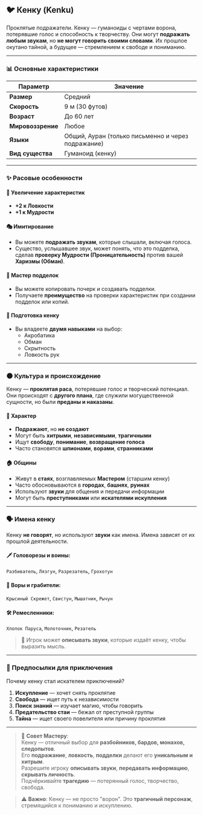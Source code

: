 ## 🐦 Кенку (Kenku)

Проклятые подражатели. Кенку — гуманоиды с чертами ворона, потерявшие голос и способность к творчеству. Они могут **подражать любым звукам**, но **не могут говорить своими словами**. Их прошлое окутано тайной, а будущее — стремлением к свободе и пониманию.


---

### 📊 Основные характеристики

| Параметр | Значение |
|---------|--------|
| **Размер** | Средний |
| **Скорость** | 9 м (30 футов) |
| **Возраст** | До 60 лет |
| **Мировоззрение** | Любое |
| **Языки** | Общий, Ауран (только письменно и через подражание) |
| **Вид существа** | Гуманоид (кенку) |

---

### ✨ Расовые особенности

#### 🧬 Увеличение характеристик
- **+2 к Ловкости**
- **+1 к Мудрости**

#### 🎭 Имитирование
- Вы можете **подражать звукам**, которые слышали, включая голоса.
- Существо, услышавшее звук, может понять, что это подделка, сделав **проверку Мудрости (Проницательность)** против вашей **Харизмы (Обман)**.

#### 🎨 Мастер подделок
- Вы можете копировать почерк и создавать подделки.
- Получаете **преимущество** на проверки характеристик при создании подделок или копий.

#### 🧠 Подготовка кенку
- Вы владеете **двумя навыками** на выбор:
  - Акробатика
  - Обман
  - Скрытность
  - Ловкость рук

---

### 🌑 Культура и происхождение

Кенку — **проклятая раса**, потерявшие голос и творческий потенциал. Они происходят с **другого плана**, где служили могущественной сущности, но были **преданы и наказаны**.

#### 🧠 Характер
- **Подражают**, но **не создают**
- Могут быть **хитрыми**, **независимыми**, **трагичными**
- Ищут **свободу**, **понимание**, **возвращение голоса**
- Часто становятся **шпионами**, **ворами**, **странниками**

#### 🏠 Общины
- Живут в **стаях**, возглавляемых **Мастером** (старшим кенку)
- Часто обосновываются в **городах**, **башнях**, **руинах**
- Используют **звуки** для общения и передачи информации
- Могут быть **преступниками** или **искателями искупления**

---

### 🗣️ Имена кенку

Кенку **не говорят**, но используют **звуки** как имена. Имена зависят от их прошлой деятельности.

#### 🗡️ Головорезы и воины:
`Разбиватель`, `Лязгун`, `Разрезатель`, `Грохотун`

#### 🦹 Воры и грабители:
`Крысиный Скрежет`, `Свистун`, `Мышатник`, `Рычун`

#### 🛠️ Ремесленники:
`Хлопок Паруса`, `Молоточник`, `Резатель`

> 📌 Игрок может **описывать звуки**, которые издаёт кенку, чтобы выразить мысль.

---

### 🎯 Предпосылки для приключения

Почему кенку стал искателем приключений?

1. **Искупление** — хочет снять проклятие
2. **Свобода** — ищет путь к независимости
3. **Поиск знаний** — изучает магию, чтобы говорить
4. **Предательство стаи** — бежал от преступной группы
5. **Тайна** — ищет своего повелителя или причину проклятия

---

> 📌 **Совет Мастеру**:  
> Кенку — отличный выбор для **разбойников, бардов, монахов, следопытов**.  
> Его **подражание**, **ловкость**, **подделки** делают его **уникальным и хитрым**.  
> Разрешите игроку **описывать звуки**, **передавать информацию**, **скрывать личность**.  
> Подчёркивайте **трагедию** — потерянный голос, творчество, свобода.

> ⚠️ **Важно**: Кенку — не просто "ворон". Это **трагичный персонаж**, стремящийся к пониманию и искуплению.
